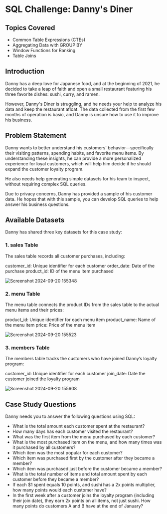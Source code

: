 # SQL Challenge: Danny's Diner

## Topics Covered
- Common Table Expressions (CTEs)
- Aggregating Data with GROUP BY
- Window Functions for Ranking
- Table Joins

## Introduction

Danny has a deep love for Japanese food, and at the beginning of 2021, he decided to take a leap of faith and open a small restaurant featuring his three favorite dishes: sushi, curry, and ramen.

However, Danny's Diner is struggling, and he needs your help to analyze his data and keep the restaurant afloat. The data collected from the first few months of operation is basic, and Danny is unsure how to use it to improve his business.

## Problem Statement
Danny wants to better understand his customers' behavior—specifically their visiting patterns, spending habits, and favorite menu items. By understanding these insights, he can provide a more personalized experience for loyal customers, which will help him decide if he should expand the customer loyalty program.

He also needs help generating simple datasets for his team to inspect, without requiring complex SQL queries.

Due to privacy concerns, Danny has provided a sample of his customer data. He hopes that with this sample, you can develop SQL queries to help answer his business questions.

## Available Datasets
Danny has shared three key datasets for this case study:

### 1. sales Table
The sales table records all customer purchases, including:

customer_id: Unique identifier for each customer
order_date: Date of the purchase
product_id: ID of the menu item purchased

![Screenshot 2024-09-20 155348](https://github.com/user-attachments/assets/f861f7fb-0b5c-487a-9c8b-5b36671556bf)

### 2. menu Table
The menu table connects the product IDs from the sales table to the actual menu items and their prices:

product_id: Unique identifier for each menu item
product_name: Name of the menu item
price: Price of the menu item

![Screenshot 2024-09-20 155523](https://github.com/user-attachments/assets/969e2c54-e417-4037-a07d-d08b304a66bd)



### 3. members Table
The members table tracks the customers who have joined Danny’s loyalty program:

customer_id: Unique identifier for each customer
join_date: Date the customer joined the loyalty program

![Screenshot 2024-09-20 155608](https://github.com/user-attachments/assets/fd4215b9-f825-49e3-af8d-f83388e6ce53)



## Case Study Questions
Danny needs you to answer the following questions using SQL:

- What is the total amount each customer spent at the restaurant?
- How many days has each customer visited the restaurant?
- What was the first item from the menu purchased by each customer?
- What is the most purchased item on the menu, and how many times was it purchased by all customers?
- Which item was the most popular for each customer?
- Which item was purchased first by the customer after they became a member?
- Which item was purchased just before the customer became a member?
- What is the total number of items and total amount spent by each customer before they became a member?
- If each $1 spent equals 10 points, and sushi has a 2x points multiplier, how many points would each customer have?
- In the first week after a customer joins the loyalty program (including their join date), they earn 2x points on all items, not just sushi. How many points do 
  customers A and B have at the end of January?


